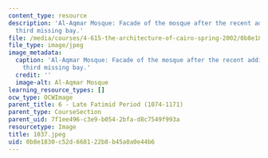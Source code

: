 ```yaml
---
content_type: resource
description: 'Al-Aqmar Mosque: Facade of the mosque after the recent addition of the
  third missing bay.'
file: /media/courses/4-615-the-architecture-of-cairo-spring-2002/0b8e1830c52d668122b8b45a0a0e44b6_1037.jpeg
file_type: image/jpeg
image_metadata:
  caption: 'Al-Aqmar Mosque: Facade of the mosque after the recent addition of the
    third missing bay.'
  credit: ''
  image-alt: Al-Aqmar Mosque
learning_resource_types: []
ocw_type: OCWImage
parent_title: 6 - Late Fatimid Period (1074-1171)
parent_type: CourseSection
parent_uid: 7f1ee496-c3e9-b054-2bfa-d8c7549f993a
resourcetype: Image
title: 1037.jpeg
uid: 0b8e1830-c52d-6681-22b8-b45a0a0e44b6
---
```

